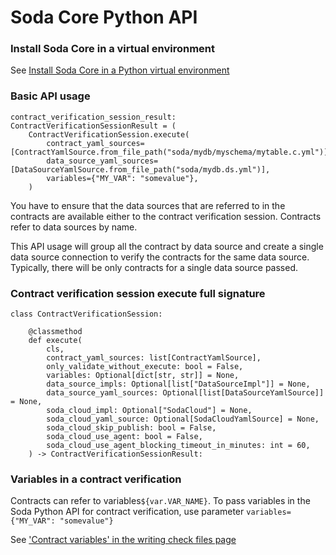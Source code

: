 # Soda Core Python API

### Install Soda Core in a virtual environment

See [Install Soda Core in a Python virtual environment](./install.md)

### Basic API usage

```
contract_verification_session_result: ContractVerificationSessionResult = (
    ContractVerificationSession.execute(
        contract_yaml_sources=[ContractYamlSource.from_file_path("soda/mydb/myschema/mytable.c.yml")],
        data_source_yaml_sources=[DataSourceYamlSource.from_file_path("soda/mydb.ds.yml")],
        variables={"MY_VAR": "somevalue"},
    )
```

You have to ensure that the data sources that are referred to in the contracts are available either to the
contract verification session. Contracts refer to data sources by name.

This API usage will group all the contract by data source and create a single data source connection to verify
the contracts for the same data source. Typically, there will be only contracts for a single data source passed.

### Contract verification session execute full signature

```
class ContractVerificationSession:

    @classmethod
    def execute(
        cls,
        contract_yaml_sources: list[ContractYamlSource],
        only_validate_without_execute: bool = False,
        variables: Optional[dict[str, str]] = None,
        data_source_impls: Optional[list["DataSourceImpl"]] = None,
        data_source_yaml_sources: Optional[list[DataSourceYamlSource]] = None,
        soda_cloud_impl: Optional["SodaCloud"] = None,
        soda_cloud_yaml_source: Optional[SodaCloudYamlSource] = None,
        soda_cloud_skip_publish: bool = False,
        soda_cloud_use_agent: bool = False,
        soda_cloud_use_agent_blocking_timeout_in_minutes: int = 60,
    ) -> ContractVerificationSessionResult:
```

### Variables in a contract verification

Contracts can refer to variables`${var.VAR_NAME}`.  To pass variables in the Soda Python API for
contract verification, use parameter `variables={"MY_VAR": "somevalue"}`

See ['Contract variables' in the writing check files page](writing_check_files.md#contract-variables)

